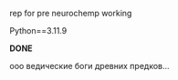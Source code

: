 rep for pre neurochemp working

Python==3.11.9

**DONE**


































ооо ведические боги древних предков...
